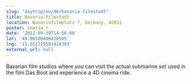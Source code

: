 ```yaml
---
slug: "daytrip/eu/de/bavaria-filmstadt"
title: Bavaria Filmstadt
location: Bavariafilmplatz 7, Germany, 82031
poster: shezza_t
date: '2012-09-19T14:56:00'
lat: '48.06580408438595'
lng: '11.552215593414303'
external_url: null
---
```


Bavarian film studios where you can visit the actual submarine set used in the film Das Boot and experience a 4D cinema ride.
